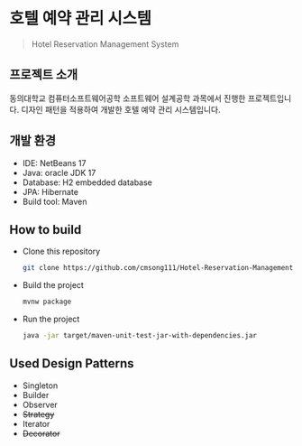 # 호텔 예약 관리 시스템
> Hotel Reservation Management System

## 프로젝트 소개

동의대학교 컴퓨터소프트웨어공학 소프트웨어 설계공학 과목에서 진행한 프로젝트입니다.
디자인 패턴을 적용하여 개발한 호텔 예약 관리 시스템입니다.

## 개발 환경

- IDE: NetBeans 17
- Java: oracle JDK 17
- Database: H2 embedded database 
- JPA: Hibernate 
- Build tool: Maven

## How to build

- Clone this repository
  ``` bash
  git clone https://github.com/cmsong111/Hotel-Reservation-Management-System.git
  ```
- Build the project
  ``` bash
  mvnw package
  ```
- Run the project
  ``` bash
  java -jar target/maven-unit-test-jar-with-dependencies.jar
  ```

## Used Design Patterns

- Singleton
- Builder
- Observer
- ~~Strategy~~
- Iterator
- ~~Decorator~~
